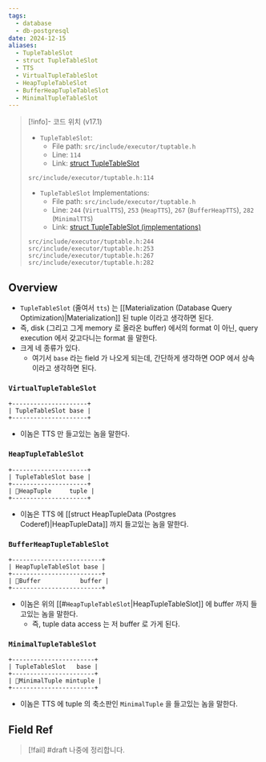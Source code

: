 ```yaml
---
tags:
  - database
  - db-postgresql
date: 2024-12-15
aliases:
  - TupleTableSlot
  - struct TupleTableSlot
  - TTS
  - VirtualTupleTableSlot
  - HeapTupleTableSlot
  - BufferHeapTupleTableSlot
  - MinimalTupleTableSlot
---
```

> [!info]- 코드 위치 (v17.1)
> - `TupleTableSlot`:
> 	- File path: `src/include/executor/tuptable.h`
> 	- Line: `114`
> 	- Link: [struct TupleTableSlot](https://github.com/postgres/postgres/blob/REL_17_1/src/include/executor/tuptable.h#L113-L131)
> ```
> src/include/executor/tuptable.h:114
> ```
> - `TupleTableSlot` Implementations:
> 	- File path: `src/include/executor/tuptable.h`
> 	- Line: `244` (`VirtualTTS`), `253` (`HeapTTS`), `267` (`BufferHeapTTS`), `282` (`MinimalTTS`)
> 	- Link: [struct TupleTableSlot (implementations)](https://github.com/postgres/postgres/blob/REL_17_1/src/include/executor/tuptable.h#L240-L301)
> ```
> src/include/executor/tuptable.h:244
> src/include/executor/tuptable.h:253
> src/include/executor/tuptable.h:267
> src/include/executor/tuptable.h:282
> ```

## Overview

- `TupleTableSlot` (줄여서 `tts`) 는 [[Materialization (Database Query Optimization)|Materialization]] 된 tuple 이라고 생각하면 된다.
- 즉, disk (그리고 그게 memory 로 올라온 buffer) 에서의 format 이 아닌, query execution 에서 갖고다니는 format 을 말한다.
- 크게 네 종류가 있다.
	- 여기서 `base` 라는 field 가 나오게 되는데, 간단하게 생각하면 OOP 에서 상속이라고 생각하면 된다.

### `VirtualTupleTableSlot`

```
+---------------------+
| TupleTableSlot base |
+---------------------+
```

- 이놈은 TTS 만 들고있는 놈을 말한다.

### `HeapTupleTableSlot`

```
+---------------------+
| TupleTableSlot base |
+---------------------+
| HeapTuple     tuple |
+---------------------+
```

- 이놈은 TTS 에 [[struct HeapTupleData (Postgres Coderef)|HeapTupleData]] 까지 들고있는 놈을 말한다.

### `BufferHeapTupleTableSlot`

```
+-------------------------+
| HeapTupleTableSlot base |
+-------------------------+
| Buffer           buffer |
+-------------------------+
```

- 이놈은 위의 [[#`HeapTupleTableSlot`|HeapTupleTableSlot]] 에 buffer 까지 들고있는 놈을 말한다.
	- 즉, tuple data access 는 저 buffer 로 가게 된다.

### `MinimalTupleTableSlot`

```
+-----------------------+
| TupleTableSlot   base |
+-----------------------+
| MinimalTuple mintuple |
+-----------------------+
```

- 이놈은 TTS 에 tuple 의 축소판인 `MinimalTuple` 을 들고있는 놈을 말한다.

## Field Ref

> [!fail] #draft 나중에 정리합니다.